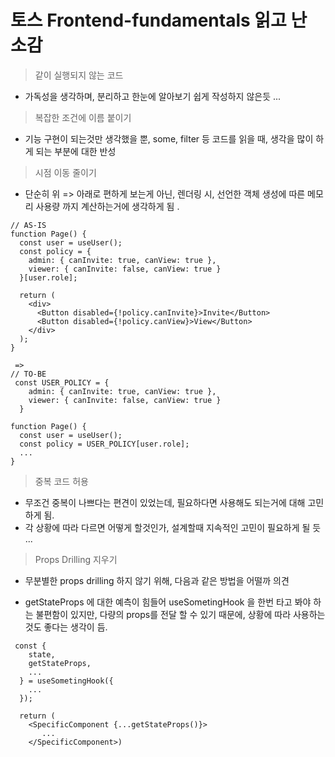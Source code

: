 # 토스 Frontend-fundamentals 읽고 난 소감

> 같이 실행되지 않는 코드

- 가독성을 생각하며, 분리하고 한눈에 알아보기 쉽게 작성하지 않은듯 ...

> 복잡한 조건에 이름 붙이기

- 기능 구현이 되는것만 생각했을 뿐, some, filter 등 코드를 읽을 때, 생각을 많이 하게 되는 부분에 대한 반성

> 시점 이동 줄이기

- 단순히 위 => 아래로 편하게 보는게 아닌, 렌더링 시, 선언한 객체 생성에 따른 메모리 사용량 까지 계산하는거에 생각하게 됨 .

```
// AS-IS
function Page() {
  const user = useUser();
  const policy = {
    admin: { canInvite: true, canView: true },
    viewer: { canInvite: false, canView: true }
  }[user.role];

  return (
    <div>
      <Button disabled={!policy.canInvite}>Invite</Button>
      <Button disabled={!policy.canView}>View</Button>
    </div>
  );
}

 =>
// TO-BE
 const USER_POLICY = {
    admin: { canInvite: true, canView: true },
    viewer: { canInvite: false, canView: true }
  }

function Page() {
  const user = useUser();
  const policy = USER_POLICY[user.role];
  ...
}
```

> 중복 코드 허용

- 무조건 중복이 나쁘다는 편견이 있었는데, 필요하다면 사용해도 되는거에 대해 고민하게 됨.
- 각 상황에 따라 다르면 어떻게 할것인가, 설계할때 지속적인 고민이 필요하게 될 듯 ...

> Props Drilling 지우기

- 무분별한 props drilling 하지 않기 위해, 다음과 같은 방법을 어떨까 의견

- getStateProps 에 대한 예측이 힘들어 useSometingHook 을 한번 타고 봐야 하는 불편함이 있지만, 다량의 props를 전달 할 수 있기 때문에,
  상황에 따라 사용하는것도 좋다는 생각이 듬.

```
 const {
    state,
    getStateProps,
    ...
  } = useSometingHook({
    ...
  });

  return (
    <SpecificComponent {...getStateProps()}>
       ...
    </SpecificComponent>)
```
